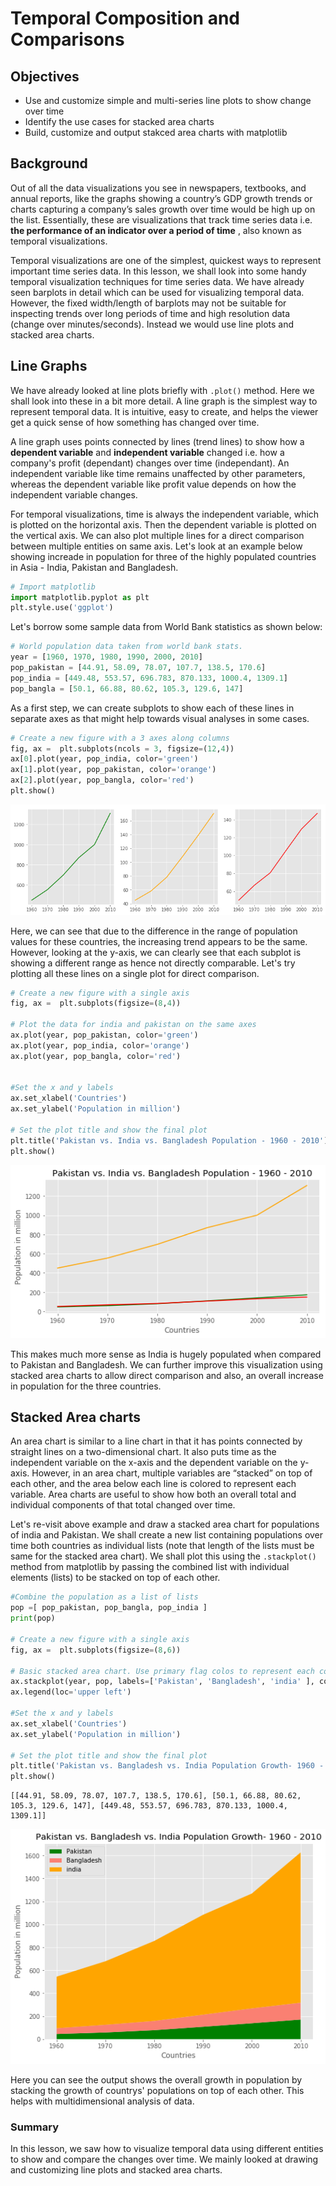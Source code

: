 
# Temporal Composition and Comparisons 
## Objectives

* Use and customize simple and multi-series line plots to show change over time
* Identify the use cases for stacked area charts
* Build, customize and output stakced area charts with matplotlib


## Background 

Out of all the data visualizations you see in newspapers, textbooks, and annual reports, like the graphs showing a country’s GDP growth trends or charts capturing a company’s sales growth over time would be high up on the list. Essentially, these are visualizations that track time series data i.e. **the performance of an indicator over a period of time** , also known as temporal visualizations.

Temporal visualizations are one of the simplest, quickest ways to represent important time series data. In this lesson, we shall look into some handy temporal visualization techniques for time series data. We have already seen barplots in detail which can be used for visualizing temporal data. However, the fixed width/length of barplots may not be suitable for inspecting trends over long periods of time and high resolution data (change over minutes/seconds). Instead we would use line plots and stacked area charts. 

## Line Graphs
We have already looked at line plots briefly with `.plot()` method. Here we shall look into these in a bit more detail. A line graph is the simplest way to represent temporal data. It is intuitive, easy to create, and helps the viewer get a quick sense of how something has changed over time.

A line graph uses points connected by lines (trend lines) to show how a **dependent variable** and **independent variable** changed i.e. how a company's profit (dependant) changes over time (independant). An independent variable like time remains unaffected by other parameters, whereas the dependent variable like profit value depends on how the independent variable changes. 

For temporal visualizations, time is always the independent variable, which is plotted on the horizontal axis. Then the dependent variable is plotted on the vertical axis. We can also plot multiple lines for a direct comparison between multiple entities on same axis. Let's look at an example below showing increade in population for three of the highly populated countries in Asia - India,  Pakistan and Bangladesh.


```python
# Import matplotlib
import matplotlib.pyplot as plt
plt.style.use('ggplot')
```

Let's borrow some sample data from World Bank statistics as shown below:


```python
# World population data taken from world bank stats. 
year = [1960, 1970, 1980, 1990, 2000, 2010]
pop_pakistan = [44.91, 58.09, 78.07, 107.7, 138.5, 170.6]
pop_india = [449.48, 553.57, 696.783, 870.133, 1000.4, 1309.1]
pop_bangla = [50.1, 66.88, 80.62, 105.3, 129.6, 147]
```

As a first step, we can create subplots to show each of these lines in separate axes as that might help towards visual analyses in some cases. 


```python
# Create a new figure with a 3 axes along columns
fig, ax =  plt.subplots(ncols = 3, figsize=(12,4))
ax[0].plot(year, pop_india, color='green')
ax[1].plot(year, pop_pakistan, color='orange')
ax[2].plot(year, pop_bangla, color='red')
plt.show()
```


![png](output_7_0.png)


Here, we can see that due to the difference in the range of population values for these countries, the increasing trend appears to be the same. However, looking at the y-axis, we can clearly see that each subplot is showing a different range as hence not directly comparable. Let's try plotting all these lines on a single plot for direct comparison.


```python
# Create a new figure with a single axis
fig, ax =  plt.subplots(figsize=(8,4))

# Plot the data for india and pakistan on the same axes
ax.plot(year, pop_pakistan, color='green')
ax.plot(year, pop_india, color='orange')
ax.plot(year, pop_bangla, color='red')


#Set the x and y labels
ax.set_xlabel('Countries')
ax.set_ylabel('Population in million')

# Set the plot title and show the final plot
plt.title('Pakistan vs. India vs. Bangladesh Population - 1960 - 2010')
plt.show()

```


![png](output_9_0.png)


This makes much more sense as India is hugely populated when compared to Pakistan and Bangladesh. We can further improve this visualization using stacked area charts to allow direct comparison and also, an overall increase in population for the three countries. 

## Stacked Area charts

An area chart is similar to a line chart in that it has points connected by straight lines on a two-dimensional chart. It also puts time as the independent variable on the x-axis and the dependent variable on the y-axis. However, in an area chart, multiple variables are “stacked” on top of each other, and the area below each line is colored to represent each variable. Area charts are useful to show how both an overall total and individual components of that total changed over time.

Let's re-visit above example and draw a stacked area chart for populations of india and Pakistan. We shall create a new list containing populations over time both countries as individual lists (note that length of the lists must be same for the stacked area chart). We shall plot this using the `.stackplot()` method from matplotlib by passing the combined list with individual elements (lists) to be stacked on top of each other. 


```python
#Combine the population as a list of lists
pop =[ pop_pakistan, pop_bangla, pop_india ]
print(pop)

# Create a new figure with a single axis
fig, ax =  plt.subplots(figsize=(8,6))

# Basic stacked area chart. Use primary flag colos to represent each country
ax.stackplot(year, pop, labels=['Pakistan', 'Bangladesh', 'india' ], colors = ['green',  'salmon', 'orange'])
ax.legend(loc='upper left')

#Set the x and y labels
ax.set_xlabel('Countries')
ax.set_ylabel('Population in million')

# Set the plot title and show the final plot
plt.title('Pakistan vs. Bangladesh vs. India Population Growth- 1960 - 2010')
plt.show()
```

    [[44.91, 58.09, 78.07, 107.7, 138.5, 170.6], [50.1, 66.88, 80.62, 105.3, 129.6, 147], [449.48, 553.57, 696.783, 870.133, 1000.4, 1309.1]]



![png](output_12_1.png)


Here you can see the output shows the overall growth in population by stacking the growth of countrys' populations on top of each other. This helps with multidimensional analysis of data. 

### Summary

In this lesson, we saw how to visualize temporal data using different entities to show and compare the changes over time. We mainly looked at drawing and customizing line plots and stacked area charts. 
